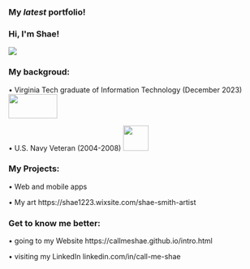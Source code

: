 <h3> My <em>latest</em> portfolio!</h3>
<h3> Hi, I'm Shae!</h3>
<p>
    <img src="https://github.com/callmeShae/Personal_Files/blob/main/~me/current%20portfolio/intro.jpg"/></a>
</p>

<h3>My backgroud: </h3>

<p>    •	Virginia Tech graduate of Information Technology (December 2023) 
<img src="https://upload.wikimedia.org/wikipedia/commons/6/60/Virginia_Tech_Hokies_logo.svg" height="48" width="96"/></a>


<p>    •	U.S. Navy Veteran (2004-2008) 
<img src="https://github.com/callmeShae/Personal_Files/blob/main/Navy%20Veteran/us-navy-engineman-decal-5-removebg-preview.png" height="50" width="50"/></a>


<h3>My Projects: </h3>
<p>    •  Web and mobile apps
<p>    •  My art https://shae1223.wixsite.com/shae-smith-artist 


<h3>Get to know me better: </h3>
<p>    •  going to my Website https://callmeshae.github.io/intro.html
<p>    •  visiting my LinkedIn linkedin.com/in/call-me-shae






  
  


